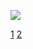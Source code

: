 ![](https://files.catbox.moe/00e9ez.png)



[1](https://rentry.co/chosonamity) [2](https://rentry.co/itadoriiyuji)
